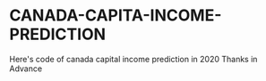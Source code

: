 # CANADA-CAPITA-INCOME-PREDICTION


Here's code of canada capital income prediction in 2020
Thanks in Advance


